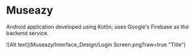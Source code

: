 # Museazy
Android application developed using Kotlin; uses Google's Firebase as the backend service.

![Alt text](Museazy/Interface_Design/Login Screen.png?raw=true "Title")
